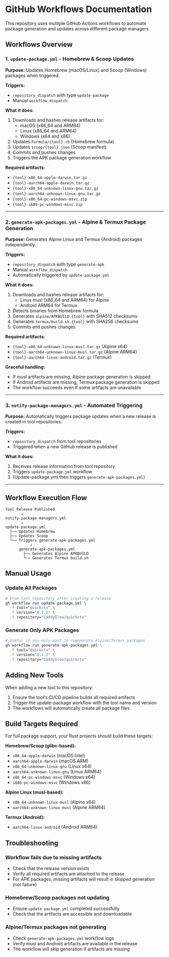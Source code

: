 # GitHub Workflows Documentation

This repository uses multiple GitHub Actions workflows to automate package generation and updates across different package managers.

## Workflows Overview

### 1. `update-package.yml` - Homebrew & Scoop Updates

**Purpose:** Updates Homebrew (macOS/Linux) and Scoop (Windows) packages when triggered.

**Triggers:**
- `repository_dispatch` with type `update-package`
- Manual `workflow_dispatch`

**What it does:**
1. Downloads and hashes release artifacts for:
   - macOS (x86_64 and ARM64)
   - Linux (x86_64 and ARM64)
   - Windows (x64 and x86)
2. Updates `Formula/{tool}.rb` (Homebrew formula)
3. Updates `scoop/{tool}.json` (Scoop manifest)
4. Commits and pushes changes
5. Triggers the APK package generation workflow

**Required artifacts:**
- `{tool}-x86_64-apple-darwin.tar.gz`
- `{tool}-aarch64-apple-darwin.tar.gz`
- `{tool}-x86_64-unknown-linux-gnu.tar.gz`
- `{tool}-aarch64-unknown-linux-gnu.tar.gz`
- `{tool}-x86_64-pc-windows-msvc.zip`
- `{tool}-i686-pc-windows-msvc.zip`

---

### 2. `generate-apk-packages.yml` - Alpine & Termux Package Generation

**Purpose:** Generates Alpine Linux and Termux (Android) packages independently.

**Triggers:**
- `repository_dispatch` with type `generate-apk`
- Manual `workflow_dispatch`
- Automatically triggered by `update-package.yml`

**What it does:**
1. Downloads and hashes release artifacts for:
   - Linux musl (x86_64 and ARM64) for Alpine
   - Android ARM64 for Termux
2. Detects binaries from Homebrew formula
3. Generates `alpine/APKBUILD.{tool}` with SHA512 checksums
4. Generates `termux/build.sh.{tool}` with SHA256 checksums
5. Commits and pushes changes

**Required artifacts:**
- `{tool}-x86_64-unknown-linux-musl.tar.gz` (Alpine x64)
- `{tool}-aarch64-unknown-linux-musl.tar.gz` (Alpine ARM64)
- `{tool}-aarch64-linux-android.tar.gz` (Termux)

**Graceful handling:**
- If musl artifacts are missing, Alpine package generation is skipped
- If Android artifacts are missing, Termux package generation is skipped
- The workflow succeeds even if some artifacts are unavailable

---

### 3. `notify-package-managers.yml` - Automated Triggering

**Purpose:** Automatically triggers package updates when a new release is created in tool repositories.

**Triggers:**
- `repository_dispatch` from tool repositories
- Triggered when a new GitHub release is published

**What it does:**
1. Receives release information from tool repository
2. Triggers `update-package.yml` workflow
3. (Update-package.yml then triggers `generate-apk-packages.yml`)

---

## Workflow Execution Flow

```
Tool Release Published
       ↓
notify-package-managers.yml
       ↓
update-package.yml
  ├─→ Updates Homebrew
  ├─→ Updates Scoop
  └─→ Triggers generate-apk-packages.yml
           ↓
      generate-apk-packages.yml
        ├─→ Generates Alpine APKBUILD
        └─→ Generates Termux build.sh
```

## Manual Usage

### Update All Packages
```bash
# From tool repository after creating a release
gh workflow run update-package.yml \
  -f tool="quickctx" \
  -f version="0.1.2" \
  -f repository="CaddyGlow/quickctx"
```

### Generate Only APK Packages
```bash
# Useful if you only want to regenerate Alpine/Termux packages
gh workflow run generate-apk-packages.yml \
  -f tool="quickctx" \
  -f version="0.1.2" \
  -f repository="CaddyGlow/quickctx"
```

## Adding New Tools

When adding a new tool to this repository:

1. Ensure the tool's CI/CD pipeline builds all required artifacts
2. Trigger the update-package workflow with the tool name and version
3. The workflows will automatically create all package files

## Build Targets Required

For full package support, your Rust projects should build these targets:

**Homebrew/Scoop (glibc-based):**
- `x86_64-apple-darwin` (macOS Intel)
- `aarch64-apple-darwin` (macOS ARM)
- `x86_64-unknown-linux-gnu` (Linux x64)
- `aarch64-unknown-linux-gnu` (Linux ARM64)
- `x86_64-pc-windows-msvc` (Windows x64)
- `i686-pc-windows-msvc` (Windows x86)

**Alpine Linux (musl-based):**
- `x86_64-unknown-linux-musl` (Alpine x64)
- `aarch64-unknown-linux-musl` (Alpine ARM64)

**Termux (Android):**
- `aarch64-linux-android` (Android ARM64)

## Troubleshooting

### Workflow fails due to missing artifacts
- Check that the release version exists
- Verify all required artifacts are attached to the release
- For APK packages, missing artifacts will result in skipped generation (not failure)

### Homebrew/Scoop packages not updating
- Ensure `update-package.yml` completed successfully
- Check that the artifacts are accessible and downloadable

### Alpine/Termux packages not generating
- Check `generate-apk-packages.yml` workflow logs
- Verify musl and Android artifacts are available in the release
- The workflow will skip generation if artifacts are missing
